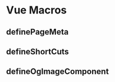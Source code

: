 # Vue Macros

## definePageMeta
## defineShortCuts
## defineOgImageComponent


[1]: https://nuxtseo.com/og-image/getting-started/getting-familar-with-nuxt-og-image
